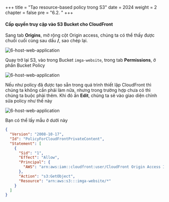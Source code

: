 +++
title = "Tạo resource-based policy trong S3"
date = 2024
weight = 2
chapter = false
pre = "6.2. "
+++

#### Cấp quyền truy cập vào S3 Bucket cho CloudFront

Sang tab **Origins**, mở rộng cột Origin access, chúng ta có thể thấy được chuối cuối cùng sau dấu **/**, sao chép lại.

![6-host-web-application](/images/6-host-web-application/6-2-1-view-distribution-origin-info.png)

Quay trở lại S3, vào trong Bucket `imga-website`, trong tab **Permissions**, ở phần Bucket Policy

![6-host-web-application](/images/6-host-web-application/6-2-2-setup-resource-based-policy-in-website-bucket.png)

Nếu như policy đã được tạo sẵn trong quá trình thiết lập CloudFront thì chúng ta không cần phải làm nữa, nhưng trong trường hợp chưa có thì chúng ta buộc phải thêm. Khi đó ấn **Edit**, chúng ta sẽ vào giao diện chỉnh sửa policy như thế này

![6-host-web-application](/images/6-host-web-application/6-2-3-add-policy-and-apply.png)

Bạn có thể lấy mẫu ở dưới này

```json
{
  "Version": "2008-10-17",
  "Id": "PolicyForCloudFrontPrivateContent",
  "Statement": [
    {
      "Sid": "1",
      "Effect": "Allow",
      "Principal": {
        "AWS": "arn:aws:iam::cloudfront:user/CloudFront Origin Access Identity E3H1YR9ZE7FBTA"
      },
      "Action": "s3:GetObject",
      "Resource": "arn:aws:s3:::imga-website/*"
    }
  ]
}
```
